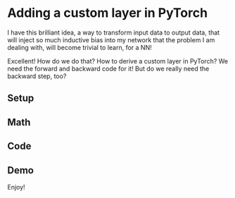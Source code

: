 # Adding a custom layer in PyTorch
I have this brilliant idea, a way to transform input data to output data, that will inject so much inductive bias
into my network that the problem I am dealing with, will become trivial to learn, for a NN!

Excellent! How do we do that? How to derive a custom layer in PyTorch? We need the forward and backward code for it! 
But do we really need the backward step, too?

## Setup


## Math

## Code

## Demo

Enjoy!